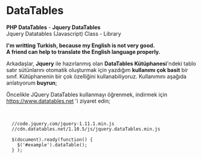 # DataTables
<b>PHP DataTables</b> - 
<b>Jquery DataTables</b><br>
Jquery Datatables (Javascript) Class - Library

<b>I'm writting Turkish, because my English is not very good.<br>
A friend can help to translate the English language properly.</b>

Arkadaşlar, <b>Jquery</b> ile hazırlanmış olan <b>DataTables Kütüphanesi</b>'ndeki tablo satır sütünlarını otomatik oluşturmak 
için yazdığım <b>kullanımı çok basit</b> bir sınıf. Kütüphanenin bir çok özelliğini kullanabiliyoruz. Kullanımını aşağıda anlatıyorum <b>buyrun</b>;

Öncelikle JQuery DataTables kullanmayı öğrenmek, indirmek için https://www.datatables.net 'i ziyaret edin;

<br>
<code>
  //code.jquery.com/jquery-1.11.1.min.js
  //cdn.datatables.net/1.10.5/js/jquery.dataTables.min.js
</code>

<code>
  $(document).ready(function() {
    $('#example').dataTable();
  } );
</code>
